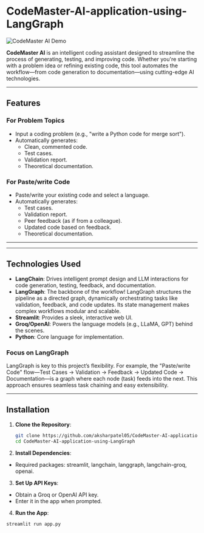 # CodeMaster-AI-application-using-LangGraph


![CodeMaster AI Demo](demo.gif) <!-- Replace with an actual demo GIF or screenshot if you have one -->

**CodeMaster AI** is an intelligent coding assistant designed to streamline the process of generating, testing, and improving code. Whether you're starting with a problem idea or refining existing code, this tool automates the workflow—from code generation to documentation—using cutting-edge AI technologies.

---

## Features

### For Problem Topics
- Input a coding problem (e.g., "write a Python code for merge sort").
- Automatically generates:
  - Clean, commented code.
  - Test cases.
  - Validation report.
  - Theoretical documentation.

### For Paste/write Code
- Paste/write your existing code and select a language.
- Automatically generates:
  - Test cases.
  - Validation report.
  - Peer feedback (as if from a colleague).
  - Updated code based on feedback.
  - Theoretical documentation.

---

---

## Technologies Used
- **LangChain**: Drives intelligent prompt design and LLM interactions for code generation, testing, feedback, and documentation.
- **LangGraph**: The backbone of the workflow! LangGraph structures the pipeline as a directed graph, dynamically orchestrating tasks like validation, feedback, and code updates. Its state management makes complex workflows modular and scalable.
- **Streamlit**: Provides a sleek, interactive web UI.
- **Groq/OpenAI**: Powers the language models (e.g., LLaMA, GPT) behind the scenes.
- **Python**: Core language for implementation.

### Focus on LangGraph
LangGraph is key to this project’s flexibility. For example, the "Paste/write Code" flow—Test Cases → Validation → Feedback → Updated Code → Documentation—is a graph where each node (task) feeds into the next. This approach ensures seamless task chaining and easy extensibility.

---

## Installation

1. **Clone the Repository**:
   ```bash
   git clone https://github.com/aksharpatel05/CodeMaster-AI-application-using-LangGraph.git
   cd CodeMaster-AI-application-using-LangGraph

2. **Install Dependencies**:
- Required packages: streamlit, langchain, langgraph, langchain-groq, openai.

3. **Set Up API Keys**:
- Obtain a Groq or OpenAI API key.
- Enter it in the app when prompted.

4. **Run the App**:
```bash
streamlit run app.py
